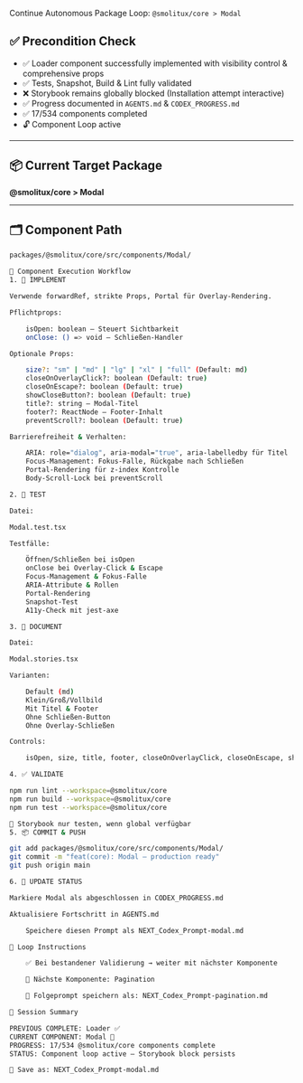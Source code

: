 Continue Autonomous Package Loop: `@smolitux/core > Modal`

## ✅ Precondition Check

- ✅ Loader component successfully implemented with visibility control & comprehensive props
- ✅ Tests, Snapshot, Build & Lint fully validated
- ❌ Storybook remains globally blocked (Installation attempt interactive)
- ✅ Progress documented in `AGENTS.md` & `CODEX_PROGRESS.md`
- ✅ 17/534 components completed
- 🔓 Component Loop active

---

## 📦 Current Target Package
**@smolitux/core > Modal**

---

## 🗂️ Component Path

```bash
packages/@smolitux/core/src/components/Modal/

🔁 Component Execution Workflow
1. 🧱 IMPLEMENT

Verwende forwardRef, strikte Props, Portal für Overlay-Rendering.

Pflichtprops:

    isOpen: boolean – Steuert Sichtbarkeit
    onClose: () => void – Schließen-Handler

Optionale Props:

    size?: "sm" | "md" | "lg" | "xl" | "full" (Default: md)
    closeOnOverlayClick?: boolean (Default: true)
    closeOnEscape?: boolean (Default: true)
    showCloseButton?: boolean (Default: true)
    title?: string – Modal-Titel
    footer?: ReactNode – Footer-Inhalt
    preventScroll?: boolean (Default: true)

Barrierefreiheit & Verhalten:

    ARIA: role="dialog", aria-modal="true", aria-labelledby für Titel
    Focus-Management: Fokus-Falle, Rückgabe nach Schließen
    Portal-Rendering für z-index Kontrolle
    Body-Scroll-Lock bei preventScroll

2. 🧪 TEST

Datei:

Modal.test.tsx

Testfälle:

    Öffnen/Schließen bei isOpen
    onClose bei Overlay-Click & Escape
    Focus-Management & Fokus-Falle
    ARIA-Attribute & Rollen
    Portal-Rendering
    Snapshot-Test
    A11y-Check mit jest-axe

3. 📖 DOCUMENT

Datei:

Modal.stories.tsx

Varianten:

    Default (md)
    Klein/Groß/Vollbild
    Mit Titel & Footer
    Ohne Schließen-Button
    Ohne Overlay-Schließen

Controls:

    isOpen, size, title, footer, closeOnOverlayClick, closeOnEscape, showCloseButton

4. ✅ VALIDATE

npm run lint --workspace=@smolitux/core
npm run build --workspace=@smolitux/core
npm run test --workspace=@smolitux/core

📌 Storybook nur testen, wenn global verfügbar
5. 📦 COMMIT & PUSH

git add packages/@smolitux/core/src/components/Modal/
git commit -m "feat(core): Modal – production ready"
git push origin main

6. 🧾 UPDATE STATUS

Markiere Modal als abgeschlossen in CODEX_PROGRESS.md

Aktualisiere Fortschritt in AGENTS.md

    Speichere diesen Prompt als NEXT_Codex_Prompt-modal.md

🔄 Loop Instructions

    ✅ Bei bestandener Validierung → weiter mit nächster Komponente

    🔁 Nächste Komponente: Pagination

    📁 Folgeprompt speichern als: NEXT_Codex_Prompt-pagination.md

📄 Session Summary

PREVIOUS COMPLETE: Loader ✅  
CURRENT COMPONENT: Modal 🔄  
PROGRESS: 17/534 @smolitux/core components complete  
STATUS: Component loop active – Storybook block persists

📁 Save as: NEXT_Codex_Prompt-modal.md